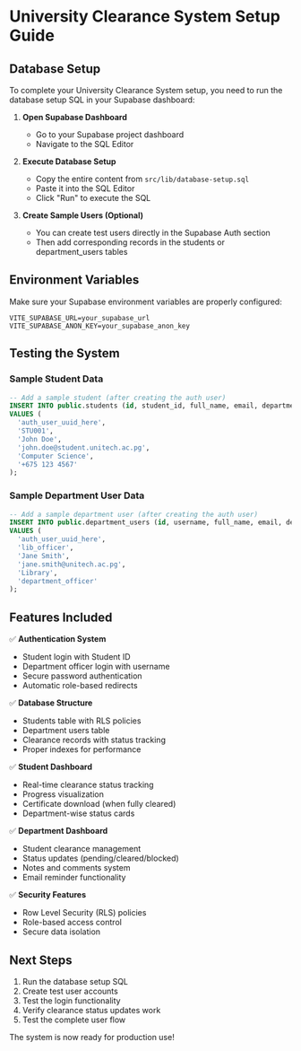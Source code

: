 # University Clearance System Setup Guide

## Database Setup

To complete your University Clearance System setup, you need to run the database setup SQL in your Supabase dashboard:

1. **Open Supabase Dashboard**
   - Go to your Supabase project dashboard
   - Navigate to the SQL Editor

2. **Execute Database Setup**
   - Copy the entire content from `src/lib/database-setup.sql`
   - Paste it into the SQL Editor
   - Click "Run" to execute the SQL

3. **Create Sample Users (Optional)**
   - You can create test users directly in the Supabase Auth section
   - Then add corresponding records in the students or department_users tables

## Environment Variables

Make sure your Supabase environment variables are properly configured:

```
VITE_SUPABASE_URL=your_supabase_url
VITE_SUPABASE_ANON_KEY=your_supabase_anon_key
```

## Testing the System

### Sample Student Data
```sql
-- Add a sample student (after creating the auth user)
INSERT INTO public.students (id, student_id, full_name, email, department, phone)
VALUES (
  'auth_user_uuid_here',
  'STU001',
  'John Doe',
  'john.doe@student.unitech.ac.pg',
  'Computer Science',
  '+675 123 4567'
);
```

### Sample Department User Data
```sql
-- Add a sample department user (after creating the auth user)
INSERT INTO public.department_users (id, username, full_name, email, department, role)
VALUES (
  'auth_user_uuid_here',
  'lib_officer',
  'Jane Smith',
  'jane.smith@unitech.ac.pg',
  'Library',
  'department_officer'
);
```

## Features Included

✅ **Authentication System**
- Student login with Student ID
- Department officer login with username
- Secure password authentication
- Automatic role-based redirects

✅ **Database Structure**
- Students table with RLS policies
- Department users table
- Clearance records with status tracking
- Proper indexes for performance

✅ **Student Dashboard**
- Real-time clearance status tracking
- Progress visualization
- Certificate download (when fully cleared)
- Department-wise status cards

✅ **Department Dashboard**
- Student clearance management
- Status updates (pending/cleared/blocked)
- Notes and comments system
- Email reminder functionality

✅ **Security Features**
- Row Level Security (RLS) policies
- Role-based access control
- Secure data isolation

## Next Steps

1. Run the database setup SQL
2. Create test user accounts
3. Test the login functionality
4. Verify clearance status updates work
5. Test the complete user flow

The system is now ready for production use!